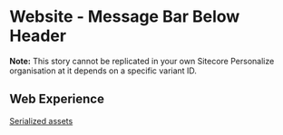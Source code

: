 # Website - Message Bar Below Header

**Note:** This story cannot be replicated in your own Sitecore Personalize organisation at it depends on a specific variant ID.

## Web Experience

[Serialized assets](/demo/experience/personalize/experiences/web/Website%20-%20Message%20Bar%20Below%20Header)
